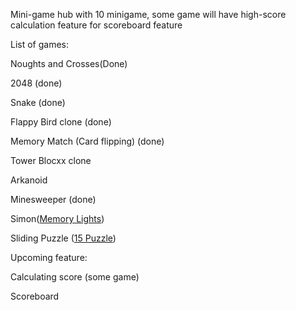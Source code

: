 Mini-game hub with 10 minigame, some game will have high-score calculation feature for scoreboard feature

List of games:

Noughts and Crosses(Done)  

2048 (done)

Snake (done) 

Flappy Bird clone (done) 

Memory Match (Card flipping) (done)

Tower Blocxx clone 

Arkanoid

Minesweeper (done)

Simon([Memory Lights](https://en.wikipedia.org/wiki/Simon_(game)))

Sliding Puzzle ([15 Puzzle](https://en.wikipedia.org/wiki/15_puzzle))


Upcoming feature:

Calculating score (some game)

Scoreboard
